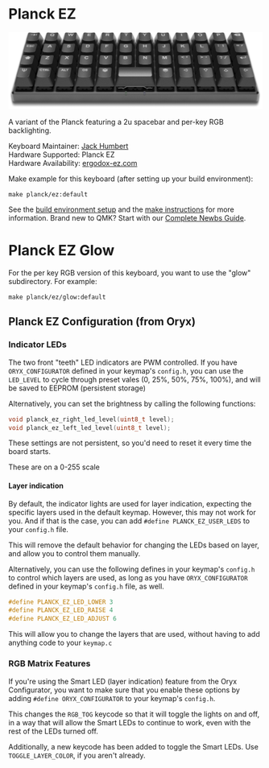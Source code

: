 # Planck EZ

![Planck EZ](https://raw.githubusercontent.com/noroadsleft/qmk_images/master/keyboards/planck/ez/neat-planck-banner.png)

A variant of the Planck featuring a 2u spacebar and per-key RGB backlighting.

Keyboard Maintainer: [Jack Humbert](https://github.com/jackhumbert)  
Hardware Supported: Planck EZ  
Hardware Availability: [ergodox-ez.com](https://ergodox-ez.com/pages/planck)

Make example for this keyboard (after setting up your build environment):

    make planck/ez:default

See the [build environment setup](https://docs.qmk.fm/#/getting_started_build_tools) and the [make instructions](https://docs.qmk.fm/#/getting_started_make_guide) for more information. Brand new to QMK? Start with our [Complete Newbs Guide](https://docs.qmk.fm/#/newbs).

# Planck EZ Glow

For the per key RGB version of this keyboard, you want to use the "glow" subdirectory. For example: 

    make planck/ez/glow:default

## Planck EZ Configuration (from Oryx)

### Indicator LEDs

The two front "teeth" LED indicators are PWM controlled.   If you have `ORYX_CONFIGURATOR` defined in your keymap's `config.h`, you can use the `LED_LEVEL` to cycle through preset vales (0, 25%, 50%, 75%, 100%), and will be saved to EEPROM (persistent storage)

Alternatively, you can set the brightness by calling the following functions: 

```c
void planck_ez_right_led_level(uint8_t level);
void planck_ez_left_led_level(uint8_t level);
```

These settings are not persistent, so you'd need to reset it every time the board starts. 

These are on a 0-255 scale 

#### Layer indication 

By default, the indicator lights are used for layer indication, expecting the specific layers used in the default keymap.  However, this may not work for you.  And if that is the case, you can add `#define PLANCK_EZ_USER_LEDS` to your `config.h` file. 

This will remove the default behavior for changing the LEDs based on layer, and allow you to control them manually. 

Alternatively, you can use the following defines in your keymap's `config.h` to control which layers are used, as long as you have `ORYX_CONFIGURATOR` defined in your keymap's `config.h` file, as well. 

```c
#define PLANCK_EZ_LED_LOWER 3
#define PLANCK_EZ_LED_RAISE 4
#define PLANCK_EZ_LED_ADJUST 6
```

This will allow you to change the layers that are used, without having to add anything code to your `keymap.c`

### RGB Matrix Features

If you're using the Smart LED (layer indication) feature from the Oryx Configurator, you want to make sure that you enable these options by adding `#define ORYX_CONFIGURATOR` to your keymap's `config.h`. 

This changes the `RGB_TOG` keycode so that it will toggle the lights on and off, in a way that will allow the Smart LEDs to continue to work, even with the rest of the LEDs turned off. 

Additionally, a new keycode has been added to toggle the Smart LEDs.  Use `TOGGLE_LAYER_COLOR`, if you aren't already.  
